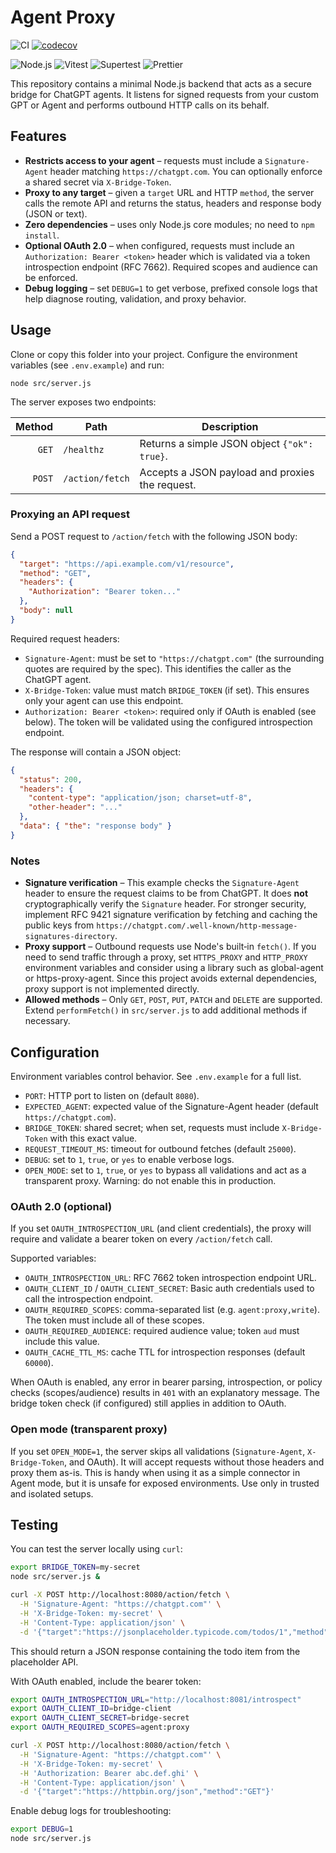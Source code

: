 # Agent Proxy

![CI](https://github.com/marco-jardim/chatgpt-proxy/actions/workflows/ci.yml/badge.svg)
[![codecov](https://codecov.io/gh/marco-jardim/chatgpt-proxy/branch/main/graph/badge.svg)](https://codecov.io/gh/marco-jardim/chatgpt-proxy)

![Node.js](https://img.shields.io/badge/Node.js-18%2B%20%7C%2020%2B%20%7C%2022%2B-339933?logo=node.js&logoColor=white)
![Vitest](https://img.shields.io/badge/Tested%20with-Vitest-6E9F18?logo=vitest&logoColor=white)
![Supertest](https://img.shields.io/badge/HTTP%20tests-Supertest-000000)
![Prettier](https://img.shields.io/badge/Code%20style-Prettier-F7B93E?logo=prettier&logoColor=000)

This repository contains a minimal Node.js backend that acts as a secure
bridge for ChatGPT agents. It listens for signed requests from your
custom GPT or Agent and performs outbound HTTP calls on its behalf.

## Features

- **Restricts access to your agent** – requests must include a
  `Signature-Agent` header matching `https://chatgpt.com`. You can
  optionally enforce a shared secret via `X-Bridge-Token`.
- **Proxy to any target** – given a `target` URL and HTTP `method`, the
  server calls the remote API and returns the status, headers and
  response body (JSON or text).
- **Zero dependencies** – uses only Node.js core modules; no need to
  `npm install`.
- **Optional OAuth 2.0** – when configured, requests must include an
  `Authorization: Bearer <token>` header which is validated via a token
  introspection endpoint (RFC 7662). Required scopes and audience can be
  enforced.
- **Debug logging** – set `DEBUG=1` to get verbose, prefixed console logs
  that help diagnose routing, validation, and proxy behavior.

## Usage

Clone or copy this folder into your project. Configure the
environment variables (see `.env.example`) and run:

```
node src/server.js
```

The server exposes two endpoints:

| Method | Path            | Description                                     |
| -----: | --------------- | ----------------------------------------------- |
|  `GET` | `/healthz`      | Returns a simple JSON object `{"ok": true}`.    |
| `POST` | `/action/fetch` | Accepts a JSON payload and proxies the request. |

### Proxying an API request

Send a POST request to `/action/fetch` with the following JSON body:

```json
{
  "target": "https://api.example.com/v1/resource",
  "method": "GET",
  "headers": {
    "Authorization": "Bearer token..."
  },
  "body": null
}
```

Required request headers:

- `Signature-Agent`: must be set to `"https://chatgpt.com"` (the
  surrounding quotes are required by the spec). This identifies the
  caller as the ChatGPT agent.
- `X-Bridge-Token`: value must match `BRIDGE_TOKEN` (if set). This
  ensures only your agent can use this endpoint.
- `Authorization: Bearer <token>`: required only if OAuth is enabled
  (see below). The token will be validated using the configured
  introspection endpoint.

The response will contain a JSON object:

```json
{
  "status": 200,
  "headers": {
    "content-type": "application/json; charset=utf-8",
    "other-header": "..."
  },
  "data": { "the": "response body" }
}
```

### Notes

- **Signature verification** – This example checks the
  `Signature-Agent` header to ensure the request claims to be from
  ChatGPT. It does **not** cryptographically verify the `Signature`
  header. For stronger security, implement RFC 9421 signature
  verification by fetching and caching the public keys from
  `https://chatgpt.com/.well-known/http-message-signatures-directory`.
- **Proxy support** – Outbound requests use Node's built‑in `fetch()`. If
  you need to send traffic through a proxy, set `HTTPS_PROXY` and
  `HTTP_PROXY` environment variables and consider using a library
  such as global-agent or https-proxy-agent. Since this project avoids
  external dependencies, proxy support is not implemented directly.
- **Allowed methods** – Only `GET`, `POST`, `PUT`, `PATCH` and `DELETE`
  are supported. Extend `performFetch()` in `src/server.js` to add
  additional methods if necessary.

## Configuration

Environment variables control behavior. See `.env.example` for a full list.

- `PORT`: HTTP port to listen on (default `8080`).
- `EXPECTED_AGENT`: expected value of the Signature-Agent header
  (default `https://chatgpt.com`).
- `BRIDGE_TOKEN`: shared secret; when set, requests must include
  `X-Bridge-Token` with this exact value.
- `REQUEST_TIMEOUT_MS`: timeout for outbound fetches (default `25000`).
- `DEBUG`: set to `1`, `true`, or `yes` to enable verbose logs.
- `OPEN_MODE`: set to `1`, `true`, or `yes` to bypass all validations and act
  as a transparent proxy. Warning: do not enable this in production.

### OAuth 2.0 (optional)

If you set `OAUTH_INTROSPECTION_URL` (and client credentials), the proxy
will require and validate a bearer token on every `/action/fetch` call.

Supported variables:

- `OAUTH_INTROSPECTION_URL`: RFC 7662 token introspection endpoint URL.
- `OAUTH_CLIENT_ID` / `OAUTH_CLIENT_SECRET`: Basic auth credentials used
  to call the introspection endpoint.
- `OAUTH_REQUIRED_SCOPES`: comma-separated list (e.g. `agent:proxy,write`).
  The token must include all of these scopes.
- `OAUTH_REQUIRED_AUDIENCE`: required audience value; token `aud` must
  include this value.
- `OAUTH_CACHE_TTL_MS`: cache TTL for introspection responses (default
  `60000`).

When OAuth is enabled, any error in bearer parsing, introspection, or
policy checks (scopes/audience) results in `401` with an explanatory
message. The bridge token check (if configured) still applies in
addition to OAuth.

### Open mode (transparent proxy)

If you set `OPEN_MODE=1`, the server skips all validations (`Signature-Agent`,
`X-Bridge-Token`, and OAuth). It will accept requests without those headers and
proxy them as-is. This is handy when using it as a simple connector in Agent
mode, but it is unsafe for exposed environments. Use only in trusted and
isolated setups.

## Testing

You can test the server locally using `curl`:

```bash
export BRIDGE_TOKEN=my-secret
node src/server.js &

curl -X POST http://localhost:8080/action/fetch \
  -H 'Signature-Agent: "https://chatgpt.com"' \
  -H 'X-Bridge-Token: my-secret' \
  -H 'Content-Type: application/json' \
  -d '{"target":"https://jsonplaceholder.typicode.com/todos/1","method":"GET"}'
```

This should return a JSON response containing the todo item from the
placeholder API.

With OAuth enabled, include the bearer token:

```bash
export OAUTH_INTROSPECTION_URL="http://localhost:8081/introspect"
export OAUTH_CLIENT_ID=bridge-client
export OAUTH_CLIENT_SECRET=bridge-secret
export OAUTH_REQUIRED_SCOPES=agent:proxy

curl -X POST http://localhost:8080/action/fetch \
  -H 'Signature-Agent: "https://chatgpt.com"' \
  -H 'X-Bridge-Token: my-secret' \
  -H 'Authorization: Bearer abc.def.ghi' \
  -H 'Content-Type: application/json' \
  -d '{"target":"https://httpbin.org/json","method":"GET"}'
```

Enable debug logs for troubleshooting:

```bash
export DEBUG=1
node src/server.js
```
